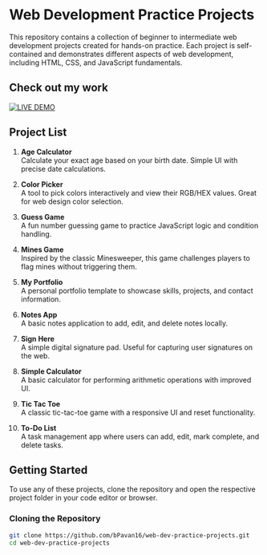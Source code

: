 # Web Development Practice Projects

This repository contains a collection of beginner to intermediate web development projects created for hands-on practice. Each project is self-contained and demonstrates different aspects of web development, including HTML, CSS, and JavaScript fundamentals.

## Check out my work
[![LIVE DEMO](https://img.shields.io/badge/LIVE%20DEMO-blue?style=for-the-badge&logo=github)](https://bpavan16.github.io/Basic-WebDev/)

## Project List

1. **Age Calculator**  
   Calculate your exact age based on your birth date. Simple UI with precise date calculations.

2. **Color Picker**  
   A tool to pick colors interactively and view their RGB/HEX values. Great for web design color selection.

3. **Guess Game**  
   A fun number guessing game to practice JavaScript logic and condition handling.

4. **Mines Game**  
   Inspired by the classic Minesweeper, this game challenges players to flag mines without triggering them.

5. **My Portfolio**  
   A personal portfolio template to showcase skills, projects, and contact information.

6. **Notes App**  
   A basic notes application to add, edit, and delete notes locally.

7. **Sign Here**  
   A simple digital signature pad. Useful for capturing user signatures on the web.

8. **Simple Calculator**  
   A basic calculator for performing arithmetic operations with improved UI.

9. **Tic Tac Toe**  
   A classic tic-tac-toe game with a responsive UI and reset functionality.

10. **To-Do List**  
    A task management app where users can add, edit, mark complete, and delete tasks.

## Getting Started

To use any of these projects, clone the repository and open the respective project folder in your code editor or browser.

### Cloning the Repository

```bash
git clone https://github.com/bPavan16/web-dev-practice-projects.git
cd web-dev-practice-projects
```


